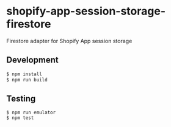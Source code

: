 # shopify-app-session-storage-firestore

Firestore adapter for Shopify App session storage

## Development

```bash
$ npm install
$ npm run build
```

## Testing

```
$ npm run emulator
$ npm test
```
